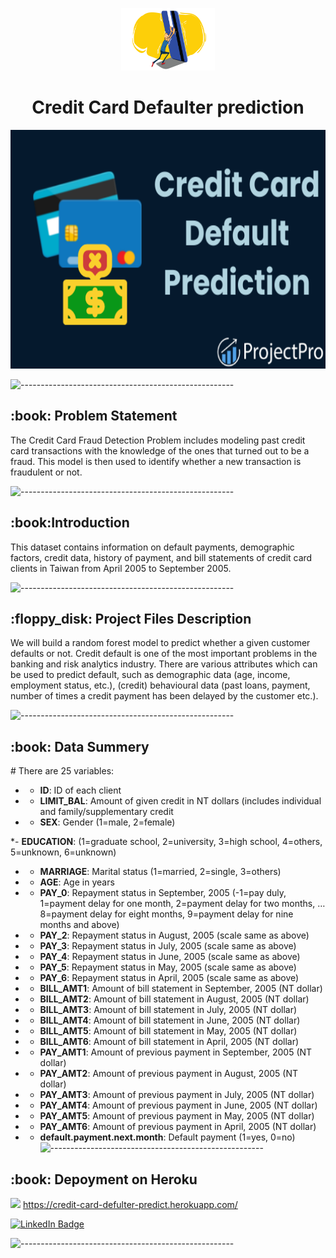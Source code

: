 <p align="center"> 
  <img src="images/2.png" alt="images/2.png" width="150px" height="100px">
</p>
<h1 align="center"> Credit Card Defaulter prediction </h1>
<p align="center"> 
<img src="images/all.png" alt="images/all.png" height="382px">
</p>

![-----------------------------------------------------](https://raw.githubusercontent.com/andreasbm/readme/master/assets/lines/rainbow.png)

<h2> :book: Problem Statement</h2>
The Credit Card Fraud Detection Problem includes modeling past credit card transactions with the knowledge of the ones that turned out to be a fraud. This model is then used to identify whether a new transaction is fraudulent or not.

![-----------------------------------------------------](https://raw.githubusercontent.com/andreasbm/readme/master/assets/lines/rainbow.png)


<h2> :book:Introduction</h2>
This dataset contains information on default payments, demographic factors, credit data, history of payment, and bill statements of credit card clients in Taiwan from April 2005 to September 2005.

![-----------------------------------------------------](https://raw.githubusercontent.com/andreasbm/readme/master/assets/lines/rainbow.png)

<h2> :floppy_disk: Project Files Description</h2>
We will build a random forest model to predict whether a given customer defaults or not. Credit default is one of the most important problems in the banking and risk analytics industry. There are various attributes which can be used to predict default, such as demographic data (age, income, employment status, etc.), (credit) behavioural data (past loans, payment, number of times a credit payment has been delayed by the customer etc.).

![-----------------------------------------------------](https://raw.githubusercontent.com/andreasbm/readme/master/assets/lines/rainbow.png)

<h2> :book: Data Summery</h2>
# There are 25 variables:

* - **ID**: ID of each client

* - **LIMIT_BAL**: Amount of given credit in NT dollars (includes individual and family/supplementary credit

* - **SEX**: Gender (1=male, 2=female)

*- **EDUCATION**: (1=graduate school, 2=university, 3=high school, 4=others, 5=unknown, 6=unknown)

* - **MARRIAGE**: Marital status (1=married, 2=single, 3=others)
* - **AGE**: Age in years
* - **PAY_0**: Repayment status in September, 2005 (-1=pay duly, 1=payment delay for one month, 2=payment delay for two months, … 8=payment delay for eight months, 9=payment delay for nine months and above)
* - **PAY_2**: Repayment status in August, 2005 (scale same as above)
* - **PAY_3**: Repayment status in July, 2005 (scale same as above)
* - **PAY_4**: Repayment status in June, 2005 (scale same as above)
* - **PAY_5**: Repayment status in May, 2005 (scale same as above)
* - **PAY_6**: Repayment status in April, 2005 (scale same as above)
* - **BILL_AMT1**: Amount of bill statement in September, 2005 (NT dollar)
* - **BILL_AMT2**: Amount of bill statement in August, 2005 (NT dollar)
* - **BILL_AMT3**: Amount of bill statement in July, 2005 (NT dollar)
* - **BILL_AMT4**: Amount of bill statement in June, 2005 (NT dollar)
* - **BILL_AMT5**: Amount of bill statement in May, 2005 (NT dollar)
* - **BILL_AMT6**: Amount of bill statement in April, 2005 (NT dollar)
* - **PAY_AMT1**: Amount of previous payment in September, 2005 (NT dollar)
* - **PAY_AMT2**: Amount of previous payment in August, 2005 (NT dollar)
* - **PAY_AMT3**: Amount of previous payment in July, 2005 (NT dollar)
* - **PAY_AMT4**: Amount of previous payment in June, 2005 (NT dollar)
* - **PAY_AMT5**: Amount of previous payment in May, 2005 (NT dollar)
* - **PAY_AMT6**: Amount of previous payment in April, 2005 (NT dollar)
* - **default.payment.next.month**: Default payment (1=yes, 0=no)
  ![-----------------------------------------------------](https://raw.githubusercontent.com/andreasbm/readme/master/assets/lines/rainbow.png)
<h2> :book: Depoyment on Heroku</h2>

[![](https://i.imgur.com/4HjhfDQ.png)](https://credit-card-defulter-predict.herokuapp.com/)
https://credit-card-defulter-predict.herokuapp.com/

[![LinkedIn Badge](https://img.shields.io/badge/LinkedIn-0077B5?style=for-the-badge&logo=linkedin&logoColor=white)](https://www.linkedin.com/in/sushant-jagtap-b93a771a/)

![-----------------------------------------------------](https://raw.githubusercontent.com/andreasbm/readme/master/assets/lines/rainbow.png)








